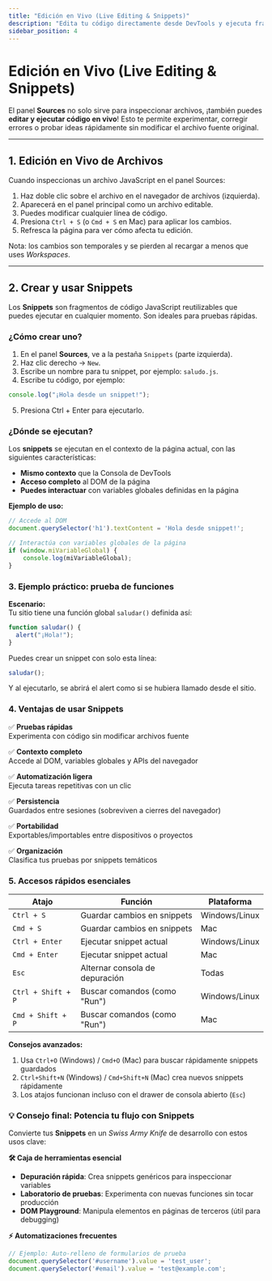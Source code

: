 ```yaml
---
title: "Edición en Vivo (Live Editing & Snippets)"
description: "Edita tu código directamente desde DevTools y ejecuta fragmentos personalizados con Snippets"
sidebar_position: 4
---
```


# Edición en Vivo (Live Editing & Snippets)

El panel **Sources** no solo sirve para inspeccionar archivos, ¡también puedes **editar y ejecutar código en vivo**! Esto te permite experimentar, corregir errores o probar ideas rápidamente sin modificar el archivo fuente original.

---

## 1. Edición en Vivo de Archivos

Cuando inspeccionas un archivo JavaScript en el panel Sources:

1. Haz doble clic sobre el archivo en el navegador de archivos (izquierda).
2. Aparecerá en el panel principal como un archivo editable.
3. Puedes modificar cualquier línea de código.
4. Presiona `Ctrl + S` (o `Cmd + S` en Mac) para aplicar los cambios.
5. Refresca la página para ver cómo afecta tu edición.

 Nota: los cambios son temporales y se pierden al recargar a menos que uses *Workspaces*.

---

## 2. Crear y usar Snippets

Los **Snippets** son fragmentos de código JavaScript reutilizables que puedes ejecutar en cualquier momento. Son ideales para pruebas rápidas.

### ¿Cómo crear uno?

1. En el panel **Sources**, ve a la pestaña `Snippets` (parte izquierda).
2. Haz clic derecho → `New`.
3. Escribe un nombre para tu snippet, por ejemplo: `saludo.js`.
4. Escribe tu código, por ejemplo:

```js
console.log("¡Hola desde un snippet!");

```
5. Presiona Ctrl + Enter para ejecutarlo.

### ¿Dónde se ejecutan?

Los **snippets** se ejecutan en el contexto de la página actual, con las siguientes características:  

- **Mismo contexto** que la Consola de DevTools  
- **Acceso completo** al DOM de la página  
- **Puedes interactuar** con variables globales definidas en la página  

**Ejemplo de uso:**  
```javascript
// Accede al DOM
document.querySelector('h1').textContent = 'Hola desde snippet!';

// Interactúa con variables globales de la página
if (window.miVariableGlobal) {
    console.log(miVariableGlobal);
}
```

### 3. Ejemplo práctico: prueba de funciones

**Escenario:**  
Tu sitio tiene una función global `saludar()` definida así:

```javascript
function saludar() {
  alert("¡Hola!"); 
}
```
Puedes crear un snippet con solo esta línea:

```javascript
saludar();
```
Y al ejecutarlo, se abrirá el alert como si se hubiera llamado desde el sitio.

### 4. Ventajas de usar Snippets

✅ **Pruebas rápidas**  
   Experimenta con código sin modificar archivos fuente  

✅ **Contexto completo**  
   Accede al DOM, variables globales y APIs del navegador  

✅ **Automatización ligera**  
   Ejecuta tareas repetitivas con un clic  

✅ **Persistencia**  
   Guardados entre sesiones (sobreviven a cierres del navegador)  

✅ **Portabilidad**  
   Exportables/importables entre dispositivos o proyectos  

✅ **Organización**  
   Clasifica tus pruebas por snippets temáticos  

### 5. Accesos rápidos esenciales

| Atajo              | Función                          | Plataforma       |
|--------------------|----------------------------------|------------------|
| `Ctrl + S`         | Guardar cambios en snippets      | Windows/Linux    |
| `Cmd + S`          | Guardar cambios en snippets      | Mac              |
| `Ctrl + Enter`     | Ejecutar snippet actual          | Windows/Linux    |
| `Cmd + Enter`      | Ejecutar snippet actual          | Mac              |
| `Esc`              | Alternar consola de depuración   | Todas            |
| `Ctrl + Shift + P` | Buscar comandos (como "Run")     | Windows/Linux    |
| `Cmd + Shift + P`  | Buscar comandos (como "Run")     | Mac              |

**Consejos avanzados:**
1. Usa `Ctrl+O` (Windows) / `Cmd+O` (Mac) para buscar rápidamente snippets guardados
2. `Ctrl+Shift+N` (Windows) / `Cmd+Shift+N` (Mac) crea nuevos snippets rápidamente
3. Los atajos funcionan incluso con el drawer de consola abierto (`Esc`)


### 💡 Consejo final: Potencia tu flujo con Snippets

Convierte tus **Snippets** en un *Swiss Army Knife* de desarrollo con estos usos clave:

**🛠️ Caja de herramientas esencial**  
- **Depuración rápida**: Crea snippets genéricos para inspeccionar variables  
- **Laboratorio de pruebas**: Experimenta con nuevas funciones sin tocar producción  
- **DOM Playground**: Manipula elementos en páginas de terceros (útil para debugging)  

**⚡ Automatizaciones frecuentes**  
```javascript
// Ejemplo: Auto-relleno de formularios de prueba
document.querySelector('#username').value = 'test_user';
document.querySelector('#email').value = 'test@example.com';
```